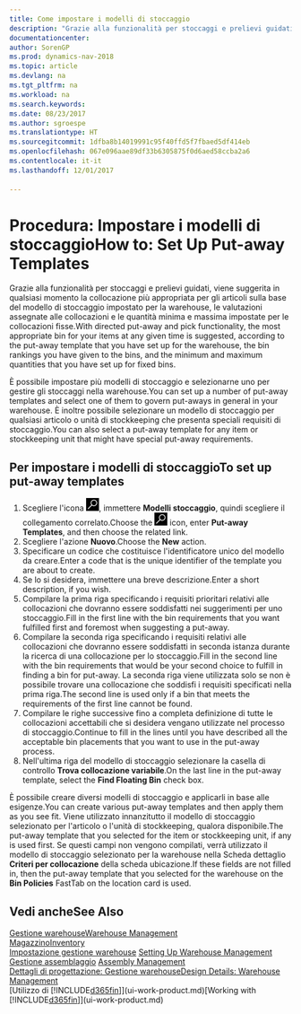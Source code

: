 ```yaml
---
title: Come impostare i modelli di stoccaggio
description: "Grazie alla funzionalità per stoccaggi e prelievi guidati, viene suggerita in qualsiasi momento la collocazione più appropriata per gli articoli sulla base del modello di stoccaggio impostato per la warehouse, le valutazioni assegnate alle collocazioni e le quantità minima e massima impostate per le collocazioni fisse."
documentationcenter: 
author: SorenGP
ms.prod: dynamics-nav-2018
ms.topic: article
ms.devlang: na
ms.tgt_pltfrm: na
ms.workload: na
ms.search.keywords: 
ms.date: 08/23/2017
ms.author: sgroespe
ms.translationtype: HT
ms.sourcegitcommit: 1dfba8b14019991c95f40ffd5f7fbaed5df414eb
ms.openlocfilehash: 067e096aae89df33b6305875f0d6aed58ccba2a6
ms.contentlocale: it-it
ms.lasthandoff: 12/01/2017

---
```

# <a name="how-to-set-up-put-away-templates"></a><span data-ttu-id="21f66-103">Procedura: Impostare i modelli di stoccaggio</span><span class="sxs-lookup"><span data-stu-id="21f66-103">How to: Set Up Put-away Templates</span></span>
<span data-ttu-id="21f66-104">Grazie alla funzionalità per stoccaggi e prelievi guidati, viene suggerita in qualsiasi momento la collocazione più appropriata per gli articoli sulla base del modello di stoccaggio impostato per la warehouse, le valutazioni assegnate alle collocazioni e le quantità minima e massima impostate per le collocazioni fisse.</span><span class="sxs-lookup"><span data-stu-id="21f66-104">With directed put-away and pick functionality, the most appropriate bin for your items at any given time is suggested, according to the put-away template that you have set up for the warehouse, the bin rankings you have given to the bins, and the minimum and maximum quantities that you have set up for fixed bins.</span></span>  

<span data-ttu-id="21f66-105">È possibile impostare più modelli di stoccaggio e selezionarne uno per gestire gli stoccaggi nella warehouse.</span><span class="sxs-lookup"><span data-stu-id="21f66-105">You can set up a number of put-away templates and select one of them to govern put-aways in general in your warehouse.</span></span> <span data-ttu-id="21f66-106">È inoltre possibile selezionare un modello di stoccaggio per qualsiasi articolo o unità di stockkeeping che presenta speciali requisiti di stoccaggio.</span><span class="sxs-lookup"><span data-stu-id="21f66-106">You can also select a put-away template for any item or stockkeeping unit that might have special put-away requirements.</span></span>  

## <a name="to-set-up-put-away-templates"></a><span data-ttu-id="21f66-107">Per impostare i modelli di stoccaggio</span><span class="sxs-lookup"><span data-stu-id="21f66-107">To set up put-away templates</span></span>  
1.  <span data-ttu-id="21f66-108">Scegliere l'icona ![Cerca pagina o report](media/ui-search/search_small.png "Cerca pagina o report"), immettere **Modelli stoccaggio**, quindi scegliere il collegamento correlato.</span><span class="sxs-lookup"><span data-stu-id="21f66-108">Choose the ![Search for Page or Report](media/ui-search/search_small.png "Search for Page or Report icon") icon, enter **Put-away Templates**, and then choose the related link.</span></span>  
2.  <span data-ttu-id="21f66-109">Scegliere l'azione **Nuovo**.</span><span class="sxs-lookup"><span data-stu-id="21f66-109">Choose the **New** action.</span></span>  
3.  <span data-ttu-id="21f66-110">Specificare un codice che costituisce l'identificatore unico del modello da creare.</span><span class="sxs-lookup"><span data-stu-id="21f66-110">Enter a code that is the unique identifier of the template you are about to create.</span></span>  
4.  <span data-ttu-id="21f66-111">Se lo si desidera, immettere una breve descrizione.</span><span class="sxs-lookup"><span data-stu-id="21f66-111">Enter a short description, if you wish.</span></span>  
5.  <span data-ttu-id="21f66-112">Compilare la prima riga specificando i requisiti prioritari relativi alle collocazioni che dovranno essere soddisfatti nei suggerimenti per uno stoccaggio.</span><span class="sxs-lookup"><span data-stu-id="21f66-112">Fill in the first line with the bin requirements that you want fulfilled first and foremost when suggesting a put-away.</span></span>  
6.  <span data-ttu-id="21f66-113">Compilare la seconda riga specificando i requisiti relativi alle collocazioni che dovranno essere soddisfatti in seconda istanza durante la ricerca di una collocazione per lo stoccaggio.</span><span class="sxs-lookup"><span data-stu-id="21f66-113">Fill in the second line with the bin requirements that would be your second choice to fulfill in finding a bin for put-away.</span></span> <span data-ttu-id="21f66-114">La seconda riga viene utilizzata solo se non è possibile trovare una collocazione che soddisfi i requisiti specificati nella prima riga.</span><span class="sxs-lookup"><span data-stu-id="21f66-114">The second line is used only if a bin that meets the requirements of the first line cannot be found.</span></span>  
7.  <span data-ttu-id="21f66-115">Compilare le righe successive fino a completa definizione di tutte le collocazioni accettabili che si desidera vengano utilizzate nel processo di stoccaggio.</span><span class="sxs-lookup"><span data-stu-id="21f66-115">Continue to fill in the lines until you have described all the acceptable bin placements that you want to use in the put-away process.</span></span>  
8.  <span data-ttu-id="21f66-116">Nell'ultima riga del modello di stoccaggio selezionare la casella di controllo **Trova collocazione variabile**.</span><span class="sxs-lookup"><span data-stu-id="21f66-116">On the last line in the put-away template, select the **Find Floating Bin** check box.</span></span>  

<span data-ttu-id="21f66-117">È possibile creare diversi modelli di stoccaggio e applicarli in base alle esigenze.</span><span class="sxs-lookup"><span data-stu-id="21f66-117">You can create various put-away templates and then apply them as you see fit.</span></span> <span data-ttu-id="21f66-118">Viene utilizzato innanzitutto il modello di stoccaggio selezionato per l'articolo o l'unità di stockkeeping, qualora disponibile.</span><span class="sxs-lookup"><span data-stu-id="21f66-118">The put-away template that you selected for the item or stockkeeping unit, if any is used first.</span></span> <span data-ttu-id="21f66-119">Se questi campi non vengono compilati, verrà utilizzato il modello di stoccaggio selezionato per la warehouse nella Scheda dettaglio **Criteri per collocazione** della scheda ubicazione.</span><span class="sxs-lookup"><span data-stu-id="21f66-119">If these fields are not filled in, then the put-away template that you selected for the warehouse on the **Bin Policies** FastTab on the location card is used.</span></span>  

## <a name="see-also"></a><span data-ttu-id="21f66-120">Vedi anche</span><span class="sxs-lookup"><span data-stu-id="21f66-120">See Also</span></span>  
[<span data-ttu-id="21f66-121">Gestione warehouse</span><span class="sxs-lookup"><span data-stu-id="21f66-121">Warehouse Management</span></span>](warehouse-manage-warehouse.md)  
[<span data-ttu-id="21f66-122">Magazzino</span><span class="sxs-lookup"><span data-stu-id="21f66-122">Inventory</span></span>](inventory-manage-inventory.md)  
<span data-ttu-id="21f66-123">[Impostazione gestione warehouse](warehouse-setup-warehouse.md)   </span><span class="sxs-lookup"><span data-stu-id="21f66-123">[Setting Up Warehouse Management](warehouse-setup-warehouse.md)   </span></span>  
<span data-ttu-id="21f66-124">[Gestione assemblaggio](assembly-assemble-items.md)  </span><span class="sxs-lookup"><span data-stu-id="21f66-124">[Assembly Management](assembly-assemble-items.md)  </span></span>  
[<span data-ttu-id="21f66-125">Dettagli di progettazione: Gestione warehouse</span><span class="sxs-lookup"><span data-stu-id="21f66-125">Design Details: Warehouse Management</span></span>](design-details-warehouse-management.md)  
<span data-ttu-id="21f66-126">[Utilizzo di [!INCLUDE[d365fin](includes/d365fin_md.md)]](ui-work-product.md)</span><span class="sxs-lookup"><span data-stu-id="21f66-126">[Working with [!INCLUDE[d365fin](includes/d365fin_md.md)]](ui-work-product.md)</span></span>

